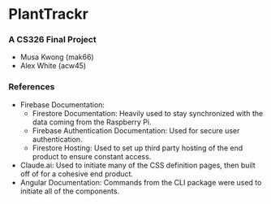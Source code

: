 # PlantTrackr
### A CS326 Final Project
- Musa Kwong (mak66)
- Alex White (acw45)
### References
- Firebase Documentation:
    - Firestore Documentation: Heavily used to stay synchronized with the data coming from the Raspberry Pi.
    - Firebase Authentication Documentation: Used for secure user authentication.
    - Firestore Hosting: Used to set up third party hosting of the end product to ensure constant access.
- Claude.ai: Used to initiate many of the CSS definition pages, then built off of for a cohesive end product.
- Angular Documentation: Commands from the CLI package were used to initiate all of the components.